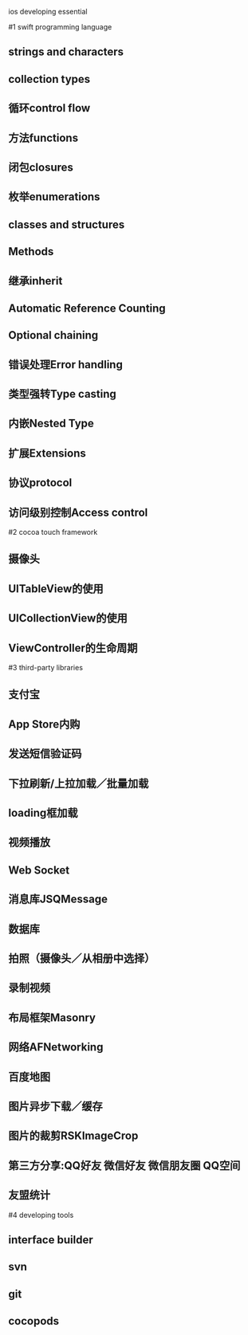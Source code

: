 ios developing essential

#1 swift programming language
##  strings and characters
##  collection types
##  循环control flow
##  方法functions
##  闭包closures
##  枚举enumerations
##  classes and structures
##  Methods
##  继承inherit
##  Automatic Reference Counting
##  Optional chaining
##  错误处理Error handling
##  类型强转Type casting
##  内嵌Nested Type
##  扩展Extensions
##  协议protocol
##  访问级别控制Access control

#2 cocoa touch  framework
##  摄像头
##  UITableView的使用
##  UICollectionView的使用
##  ViewController的生命周期

#3 third-party libraries
##  支付宝
##  App Store内购
##  发送短信验证码
##  下拉刷新/上拉加载／批量加载
##  loading框加载
##  视频播放
##  Web Socket
##  消息库JSQMessage
##  数据库
##  拍照（摄像头／从相册中选择）
##  录制视频
##  布局框架Masonry
##  网络AFNetworking
##  百度地图
##  图片异步下载／缓存
##  图片的裁剪RSKImageCrop
##  第三方分享:QQ好友 微信好友 微信朋友圈 QQ空间
##  友盟统计

#4 developing tools
##  interface builder
##  svn
##  git
##  cocopods

